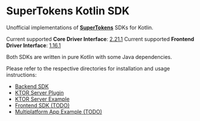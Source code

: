 # SuperTokens Kotlin SDK

Unofficial implementations of **[SuperTokens](https://github.com/supertokens/supertokens-core)** SDKs for Kotlin.

Current supported **Core Driver Interface**: [2.21.1](https://app.swaggerhub.com/apis/supertokens/CDI/2.21.1)
Current supported **Frontend Driver Interface**: [1.16.1](https://app.swaggerhub.com/apis/supertokens/FDI/1.16.0)

Both SDKs are written in pure Kotlin with some Java dependencies.

Please refer to the respective directories for installation and usage instructions:

- [Backend SDK](https://github.com/Appstractive/supertokens-kotlin/tree/main/sdk/backend)
- [KTOR Server Plugin](https://github.com/Appstractive/supertokens-kotlin/tree/main/server/ktor)
- [KTOR Server Example](https://github.com/Appstractive/supertokens-kotlin/tree/main/examples/ktor-server)
- [Frontend SDK (TODO)](https://github.com/Appstractive/supertokens-kotlin/tree/main/sdk/frontend)
- [Multiplatform App Example (TODO)](https://github.com/Appstractive/supertokens-kotlin/tree/main/sdk/frontend)

